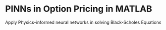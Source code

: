 # PINNs in Option Pricing in MATLAB
Apply Physics-informed neural networks in solving Black-Scholes Equations
